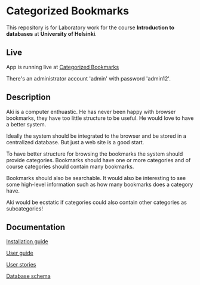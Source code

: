 # Categorized Bookmarks

This repository is for Laboratory work for the course **Introduction to databases** at **University of Helsinki**.

## Live

App is running live at [Categorized Bookmarks](https://categorized-bookmarks.herokuapp.com/)

There's an administrator account 'admin' with password 'admin12'.

## Description

Aki is a computer enthuastic. He has never been happy with browser bookmarks, they have too little structure to be useful. He would love to have a better system.

Ideally the system should be integrated to the browser and be stored in a centralized database. But just a web site is a good start.

To have better structure for browsing the bookmarks the system should provide categories. Bookmarks should have one or more categories and of course categories should contain many bookmarks.

Bookmarks should also be searchable. It would also be interesting to see some high-level information such as how many bookmarks does a category have.

Aki would be ecstatic if categories could also contain other categories as subcategories!

## Documentation

[Installation guide](documentation/install.md)

[User guide](documentation/user-guide/user-guide.md)

[User stories](documentation/user-stories.md)

[Database schema](documentation/schema.md)

